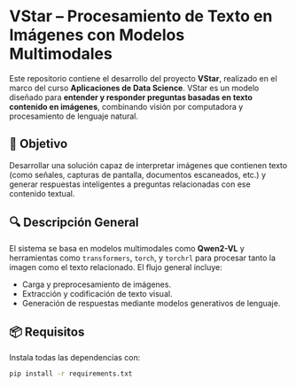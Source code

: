 # VStar – Procesamiento de Texto en Imágenes con Modelos Multimodales

Este repositorio contiene el desarrollo del proyecto **VStar**, realizado en el marco del curso **Aplicaciones de Data Science**. VStar es un modelo diseñado para **entender y responder preguntas basadas en texto contenido en imágenes**, combinando visión por computadora y procesamiento de lenguaje natural.

## 🧠 Objetivo

Desarrollar una solución capaz de interpretar imágenes que contienen texto (como señales, capturas de pantalla, documentos escaneados, etc.) y generar respuestas inteligentes a preguntas relacionadas con ese contenido textual.

## 🔍 Descripción General

El sistema se basa en modelos multimodales como **Qwen2-VL** y herramientas como `transformers`, `torch`, y `torchrl` para procesar tanto la imagen como el texto relacionado. El flujo general incluye:

- Carga y preprocesamiento de imágenes.
- Extracción y codificación de texto visual.
- Generación de respuestas mediante modelos generativos de lenguaje.

## 📦 Requisitos

Instala todas las dependencias con:

```bash
pip install -r requirements.txt
